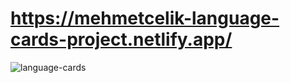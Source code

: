 # https://mehmetcelik-language-cards-project.netlify.app/

<img src="https://media.giphy.com/media/M91m3ILIOmPVVELyPc/giphy.gif" alt="language-cards">
